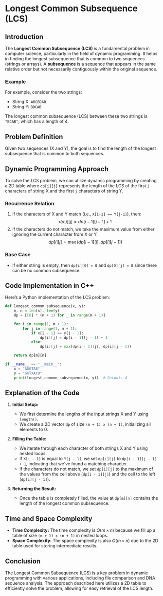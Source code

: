 # Longest Common Subsequence (LCS)

## Introduction

The **Longest Common Subsequence (LCS)** is a fundamental problem in computer science, particularly in the field of dynamic programming. It helps in finding the longest subsequence that is common to two sequences (strings or arrays). A **subsequence** is a sequence that appears in the same relative order but not necessarily contiguously within the original sequence.

### Example

For example, consider the two strings:
- String X: `ABCBDAB`
- String Y: `BDCAB`

The longest common subsequence (LCS) between these two strings is `"BCAB"`, which has a length of 4.

## Problem Definition

Given two sequences (X and Y), the goal is to find the length of the longest subsequence that is common to both sequences.

## Dynamic Programming Approach

To solve the LCS problem, we can utilize dynamic programming by creating a 2D table where `dp[i][j]` represents the length of the LCS of the first `i` characters of string X and the first `j` characters of string Y.

### Recurrence Relation

1. If the characters of X and Y match (i.e., `X[i-1] == Y[j-1]`), then:
   $$
   dp[i][j] = dp[i-1][j-1] + 1
   $$
2. If the characters do not match, we take the maximum value from either ignoring the current character from X or Y:
   $$
   dp[i][j] = \max(dp[i-1][j], dp[i][j-1])
   $$

### Base Case

- If either string is empty, then `dp[i][0] = 0` and `dp[0][j] = 0` since there can be no common subsequence.

## Code Implementation in C++

Here’s a Python implementation of the LCS problem:

```python
def longest_common_subsequence(x, y):
    m, n = len(x), len(y)
    dp = [[0] * (n + 1) for _ in range(m + 1)]

    for i in range(1, m + 1):
        for j in range(1, n + 1):
            if x[i - 1] == y[j - 1]:
                dp[i][j] = dp[i - 1][j - 1] + 1
            else:
                dp[i][j] = max(dp[i - 1][j], dp[i][j - 1])

    return dp[m][n]

if __name__ == "__main__":
    x = "AGGTAB"
    y = "GXTXAYB"
    print(longest_common_subsequence(x, y))  # Output: 4

```
## Explanation of the Code

1.  **Initial Setup:**
    
    -   We first determine the lengths of the input strings X and Y using `length()`.
    -   We create a 2D vector `dp` of size `(m + 1) x (n + 1)`, initializing all elements to 0.
2.  **Filling the Table:**
    
    -   We iterate through each character of both strings X and Y using nested loops.
    -   If `X[i - 1]` is equal to `Y[j - 1]`, we set `dp[i][j]` to `dp[i - 1][j - 1] + 1`, indicating that we've found a matching character.
    -   If the characters do not match, we set `dp[i][j]` to the maximum of the values from the cell above (`dp[i - 1][j]`) and the cell to the left (`dp[i][j - 1]`).
3.  **Returning the Result:**
    
    -   Once the table is completely filled, the value at `dp[m][n]` contains the length of the longest common subsequence.



## Time and Space Complexity

-   **Time Complexity:** The time complexity is $O(m \times n)$ because we fill up a table of size `(m + 1) x (n + 1)` in nested loops.
-   **Space Complexity:** The space complexity is also $O(m \times n)$ due to the 2D table used for storing intermediate results.

## Conclusion

The Longest Common Subsequence (LCS) is a key problem in dynamic programming with various applications, including file comparison and DNA sequence analysis. The approach described here utilizes a 2D table to efficiently solve the problem, allowing for easy retrieval of the LCS length.